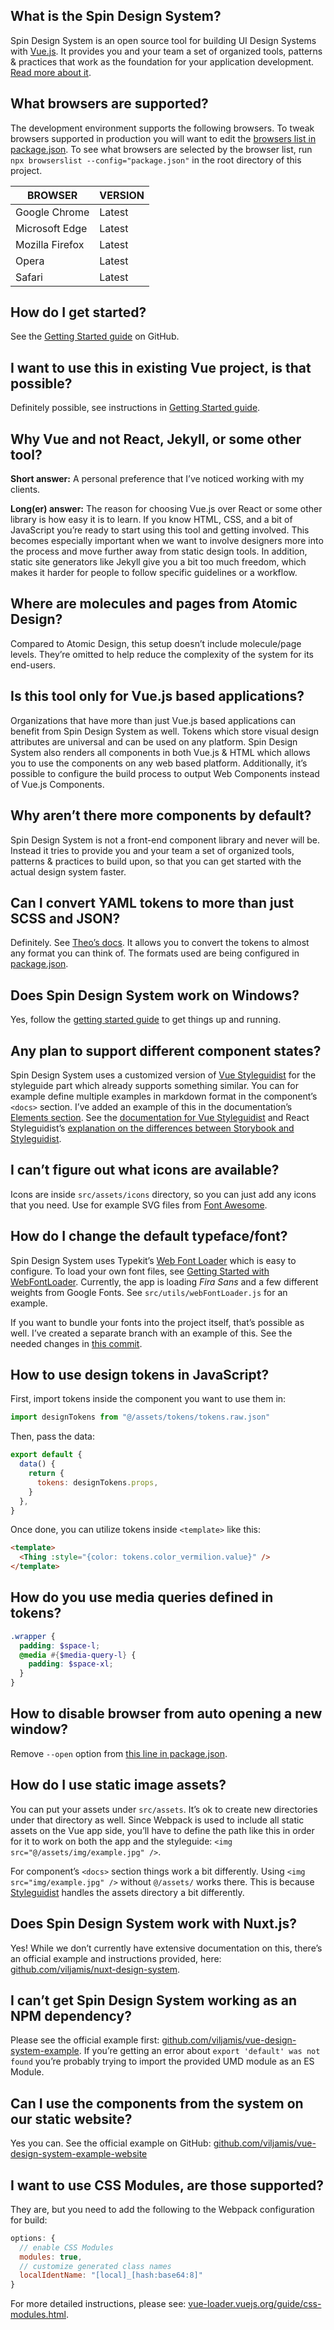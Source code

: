 ## What is the Spin Design System?

Spin Design System is an open source tool for building UI Design Systems with [Vue.js](https://vuejs.org). It provides you and your team a set of organized tools, patterns & practices that work as the foundation for your application development. [Read more about it](https://viljamis.com/2018/vue-design-system/).

## What browsers are supported?

The development environment supports the following browsers. To tweak browsers supported in production you will want to edit the [browsers list in package.json](https://github.com/viljamis/vue-design-system/blob/master/package.json#L172-L180). To see what browsers are selected by the browser list, run `npx browserslist --config="package.json"` in the root directory of this project.

| BROWSER         | VERSION |
| --------------- | ------- |
| Google Chrome   | Latest  |
| Microsoft Edge  | Latest  |
| Mozilla Firefox | Latest  |
| Opera           | Latest  |
| Safari          | Latest  |

## How do I get started?

See the [Getting Started guide](https://github.com/viljamis/vue-design-system/wiki/getting-started) on GitHub.

## I want to use this in existing Vue project, is that possible?

Definitely possible, see instructions in [Getting Started guide](https://github.com/viljamis/vue-design-system/wiki/getting-started#using-vue-design-system-in-an-existing-project).

## Why Vue and not React, Jekyll, or some other tool?

**Short answer:** A personal preference that I’ve noticed working with my clients.

**Long(er) answer:** The reason for choosing Vue.js over React or some other library is how easy it is to learn. If you know HTML, CSS, and a bit of JavaScript you’re ready to start using this tool and getting involved. This becomes especially important when we want to involve designers more into the process and move further away from static design tools. In addition, static site generators like Jekyll give you a bit too much freedom, which makes it harder for people to follow specific guidelines or a workflow.

## Where are molecules and pages from Atomic Design?

Compared to Atomic Design, this setup doesn’t include molecule/page levels. They’re omitted to help reduce the complexity of the system for its end-users.

## Is this tool only for Vue.js based applications?

Organizations that have more than just Vue.js based applications can benefit from Spin Design System as well. Tokens which store visual design attributes are universal and can be used on any platform. Spin Design System also renders all components in both Vue.js & HTML which allows you to use the components on any web based platform. Additionally, it’s possible to configure the build process to output Web Components instead of Vue.js Components.

## Why aren’t there more components by default?

Spin Design System is not a front-end component library and never will be. Instead it tries to provide you and your team a set of organized tools, patterns & practices to build upon, so that you can get started with the actual design system faster.

## Can I convert YAML tokens to more than just SCSS and JSON?

Definitely. See [Theo’s docs](https://github.com/salesforce-ux/theo). It allows you to convert the tokens to almost any format you can think of. The formats used are being configured in [package.json](https://github.com/viljamis/vue-design-system/blob/master/package.json#L25).

## Does Spin Design System work on Windows?

Yes, follow the [getting started guide](https://github.com/viljamis/vue-design-system/wiki/getting-started) to get things up and running.

## Any plan to support different component states?

Spin Design System uses a customized version of [Vue Styleguidist](https://github.com/vue-styleguidist/vue-styleguidist) for the styleguide part which already supports something similar. You can for example define multiple examples in markdown format in the component’s `<docs>` section. I’ve added an example of this in the documentation’s [Elements section](/#/Elements?id=forminput). See the [documentation for Vue Styleguidist](https://github.com/vue-styleguidist/vue-styleguidist) and React Styleguidist’s [explanation on the differences between Storybook and Styleguidist](https://react-styleguidist.js.org/docs/cookbook.html#whats-the-difference-between-styleguidist-and-storybook).

## I can’t figure out what icons are available?

Icons are inside `src/assets/icons` directory, so you can just add any icons that you need. Use for example SVG files from [Font Awesome](https://github.com/encharm/Font-Awesome-SVG-PNG/tree/master/black/svg).

## How do I change the default typeface/font?

Spin Design System uses Typekit’s [Web Font Loader](https://github.com/typekit/webfontloader) which is easy to configure. To load your own font files, see [Getting Started with WebFontLoader](https://github.com/typekit/webfontloader#get-started). Currently, the app is loading _Fira Sans_ and a few different weights from Google Fonts. See `src/utils/webFontLoader.js` for an example.

If you want to bundle your fonts into the project itself, that’s possible as well. I’ve created a separate branch with an example of this. See the needed changes in [this commit](https://github.com/viljamis/vue-design-system/commit/a7b3badb618fb5e0e1c999940b8ea82e86aea190).

## How to use design tokens in JavaScript?

First, import tokens inside the component you want to use them in:

```javascript
import designTokens from "@/assets/tokens/tokens.raw.json"
```

Then, pass the data:

```javascript
export default {
  data() {
    return {
      tokens: designTokens.props,
    }
  },
}
```

Once done, you can utilize tokens inside `<template>` like this:

```html
<template>
  <Thing :style="{color: tokens.color_vermilion.value}" />
</template>
```

## How do you use media queries defined in tokens?

```scss
.wrapper {
  padding: $space-l;
  @media #{$media-query-l} {
    padding: $space-xl;
  }
}
```

## How to disable browser from auto opening a new window?

Remove `--open` option from [this line in package.json](https://github.com/viljamis/vue-design-system/blob/master/package.json#L24).

## How do I use static image assets?

You can put your assets under `src/assets`. It’s ok to create new directories under that directory as well. Since Webpack is used to include all static assets on the Vue app side, you’ll have to define the path like this in order for it to work on both the app and the styleguide: `<img src="@/assets/img/example.jpg" />`.

For component’s `<docs>` section things work a bit differently. Using `<img src="img/example.jpg" />` without `@/assets/` works there. This is because [Styleguidist](https://github.com/vue-styleguidist/vue-styleguidist) handles the assets directory a bit differently.

## Does Spin Design System work with Nuxt.js?

Yes! While we don’t currently have extensive documentation on this, there’s an official example and instructions provided, here: [github.com/viljamis/nuxt-design-system](https://github.com/viljamis/nuxt-design-system).

## I can’t get Spin Design System working as an NPM dependency?

Please see the official example first: [github.com/viljamis/vue-design-system-example](https://github.com/viljamis/vue-design-system-example). If you’re getting an error about `export 'default' was not found` you’re probably trying to import the provided UMD module as an ES Module.

## Can I use the components from the system on our static website?

Yes you can. See the official example on GitHub: [github.com/viljamis/vue-design-system-example-website](https://github.com/viljamis/vue-design-system-example-website)

## I want to use CSS Modules, are those supported?

They are, but you need to add the following to the Webpack configuration for build:

```javascript
options: {
  // enable CSS Modules
  modules: true,
  // customize generated class names
  localIdentName: "[local]_[hash:base64:8]"
}
```

For more detailed instructions, please see: [vue-loader.vuejs.org/guide/css-modules.html](https://vue-loader.vuejs.org/guide/css-modules.html).
